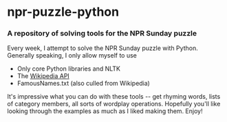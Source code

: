 # npr-puzzle-python
### A repository of solving tools for the NPR Sunday puzzle

Every week, I attempt to solve the NPR Sunday puzzle with Python.  Generally speaking, I only allow myself to use
- Only core Python libraries and NLTK
- The [Wikipedia API](https://www.mediawiki.org/wiki/API:Main_page)
- FamousNames.txt (also culled from Wikipedia)

It's impressive what you can do with these tools -- get rhyming words, lists of category members, all sorts of wordplay operations.  Hopefully you'll like looking through the examples as much as I liked making them.  Enjoy!
